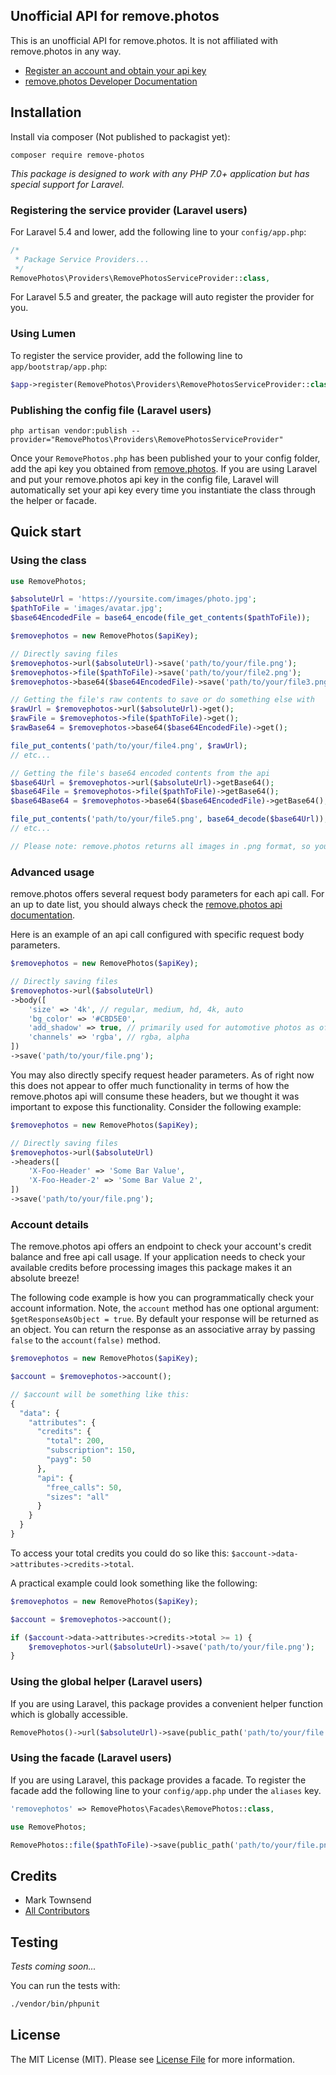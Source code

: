 ## Unofficial API for remove.photos

This is an unofficial API for remove.photos. It is not affiliated with remove.photos in any way.

* [Register an account and obtain your api key](https://remove.photos)
* [remove.photos Developer Documentation](https://remove.photos)

## Installation

Install via composer (Not published to packagist yet):

```
composer require remove-photos
```

*This package is designed to work with any PHP 7.0+ application but has special support for Laravel.*

### Registering the service provider (Laravel users)

For Laravel 5.4 and lower, add the following line to your ``config/app.php``:

```php
/*
 * Package Service Providers...
 */
RemovePhotos\Providers\RemovePhotosServiceProvider::class,
```

For Laravel 5.5 and greater, the package will auto register the provider for you.

### Using Lumen

To register the service provider, add the following line to ``app/bootstrap/app.php``:

```php
$app->register(RemovePhotos\Providers\RemovePhotosServiceProvider::class);
```

### Publishing the config file (Laravel users)

````
php artisan vendor:publish --provider="RemovePhotos\Providers\RemovePhotosServiceProvider"
````

Once your ``RemovePhotos.php`` has been published your to your config folder, add the api key you obtained from [remove.photos](https://remove.photos/). If you are using Laravel and put your remove.photos api key in the config file, Laravel will automatically set your api key every time you instantiate the class through the helper or facade.

## Quick start

### Using the class

```php
use RemovePhotos;

$absoluteUrl = 'https://yoursite.com/images/photo.jpg';
$pathToFile = 'images/avatar.jpg';
$base64EncodedFile = base64_encode(file_get_contents($pathToFile));

$removephotos = new RemovePhotos($apiKey);

// Directly saving files
$removephotos->url($absoluteUrl)->save('path/to/your/file.png');
$removephotos->file($pathToFile)->save('path/to/your/file2.png');
$removephotos->base64($base64EncodedFile)->save('path/to/your/file3.png');

// Getting the file's raw contents to save or do something else with
$rawUrl = $removephotos->url($absoluteUrl)->get();
$rawFile = $removephotos->file($pathToFile)->get();
$rawBase64 = $removephotos->base64($base64EncodedFile)->get();

file_put_contents('path/to/your/file4.png', $rawUrl);
// etc...

// Getting the file's base64 encoded contents from the api
$base64Url = $removephotos->url($absoluteUrl)->getBase64();
$base64File = $removephotos->file($pathToFile)->getBase64();
$base64Base64 = $removephotos->base64($base64EncodedFile)->getBase64();

file_put_contents('path/to/your/file5.png', base64_decode($base64Url));
// etc...

// Please note: remove.photos returns all images in .png format, so you should be saving all files received from the api as .png.
```

### Advanced usage

remove.photos offers several request body parameters for each api call. For an up to date list, you should always check the [remove.photos api documentation](https://remove.photos).

Here is an example of an api call configured with specific request body parameters.

````php
$removephotos = new RemovePhotos($apiKey);

// Directly saving files
$removephotos->url($absoluteUrl)
->body([
    'size' => '4k', // regular, medium, hd, 4k, auto
    'bg_color' => '#CBD5E0',
    'add_shadow' => true, // primarily used for automotive photos as of the time this documentation was written
    'channels' => 'rgba', // rgba, alpha
])
->save('path/to/your/file.png');
````

You may also directly specify request header parameters. As of right now this does not appear to offer much functionality in terms of how the remove.photos api will consume these headers, but we thought it was important to expose this functionality. Consider the following example:

````php
$removephotos = new RemovePhotos($apiKey);

// Directly saving files
$removephotos->url($absoluteUrl)
->headers([
    'X-Foo-Header' => 'Some Bar Value',
    'X-Foo-Header-2' => 'Some Bar Value 2',
])
->save('path/to/your/file.png');
````

### Account details

The remove.photos api offers an endpoint to check your account's credit balance and free api call usage. If your application needs to check your available credits before processing images this package makes it an absolute breeze!

The following code example is how you can programmatically check your account information. Note, the ``account`` method has one optional argument: `$getResponseAsObject = true`. By default your response will be returned as an object. You can return the response as an associative array by passing `false` to the `account(false)` method.

````php
$removephotos = new RemovePhotos($apiKey);

$account = $removephotos->account();

// $account will be something like this:
{
  "data": {
    "attributes": {
      "credits": {
        "total": 200,
        "subscription": 150,
        "payg": 50
      },
      "api": {
        "free_calls": 50,
        "sizes": "all"
      }
    }
  }
}
````

To access your total credits you could do so like this: `$account->data->attributes->credits->total`.

A practical example could look something like the following:

````php
$removephotos = new RemovePhotos($apiKey);

$account = $removephotos->account();

if ($account->data->attributes->credits->total >= 1) {
	$removephotos->url($absoluteUrl)->save('path/to/your/file.png');
}
````

### Using the global helper (Laravel users)

If you are using Laravel, this package provides a convenient helper function which is globally accessible.

```php
RemovePhotos()->url($absoluteUrl)->save(public_path('path/to/your/file.png'));
```

### Using the facade (Laravel users)

If you are using Laravel, this package provides a facade. To register the facade add the following line to your ``config/app.php`` under the ``aliases`` key.

````php
'removephotos' => RemovePhotos\Facades\RemovePhotos::class,
````

```php
use RemovePhotos;

RemovePhotos::file($pathToFile)->save(public_path('path/to/your/file.png'));
```

## Credits

- Mark Townsend
- [All Contributors](../../contributors)

## Testing

*Tests coming soon...*

You can run the tests with:

```bash
./vendor/bin/phpunit
```

## License

The MIT License (MIT). Please see [License File](LICENSE.md) for more information.